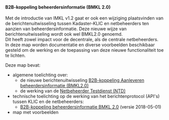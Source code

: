 ﻿#### B2B-koppeling beheerdersinformatie (BMKL 2.0)

Met de introductie van IMKL v1.2 gaat er ook een wijziging plaatsvinden van de berichtenuitwisseling tussen Kadaster-KLIC en netbeheerders ten aanzien van beheerdersinformatie. Deze nieuwe wijze van berichtenuitwisseling wordt ook wel BMKL2.0 genoemd.  
Dit heeft zowel impact voor de decentrale, als de centrale netbeheerders.  
In deze map worden documentatie en diverse voorbeelden beschikbaar gesteld om de werking en de toepassing van deze nieuwe functionaliteit toe te lichten.    

Deze map bevat:
* algemene toelichting over:
    * de nieuwe berichtenuitwisseling [B2B-koppeling Aanleveren beheerdersinformatie (BMKL2.0)](B2B-koppeling%20Aanleveren%20beheerdersinformatie%20(BMKL2.0)%202017-05-10.ppt)
	* de werking van de [Netbeheerder Testdienst (NTD)](Netbeheerder%20Testdienst%20(NTD).md)
* technische toelichting op de werking van het berichtenprotocol (API's) tussen KLIC en de netbeheerders:
    * [B2B-koppeling beheerdersinformatie BMKL 2.0](B2B-koppeling%20beheerdersinformatie%20BMKL2.0.md) (versie 2018-05-01)
* map met voorbeelden
